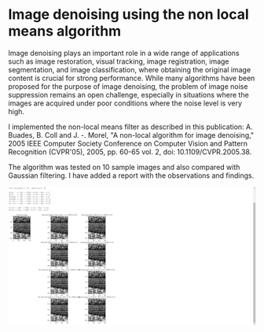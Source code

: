 # Image denoising using the non local means algorithm

Image denoising plays an important role in a wide range of applications such as image restoration, visual tracking, image registration, image segmentation, and image classification, where obtaining the original image content is crucial for strong performance. While many algorithms have been proposed for the purpose of image denoising, the problem of image noise suppression remains an open challenge, especially in situations where the images are acquired under poor conditions where the noise level is very high.

I implemented the non-local means filter as described in this publication: A. Buades, B. Coll and J. -. Morel, "A non-local algorithm for image denoising," 2005 IEEE Computer Society Conference on Computer Vision and Pattern Recognition (CVPR'05), 2005, pp. 60-65 vol. 2, doi: 10.1109/CVPR.2005.38.

The algorithm was tested on 10 sample images and also compared with Gaussian filtering. I have added a report with the observations and findings.

![sample](images/sample.png)

